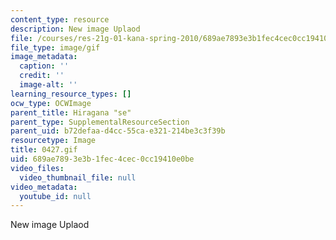```yaml
---
content_type: resource
description: New image Uplaod
file: /courses/res-21g-01-kana-spring-2010/689ae7893e3b1fec4cec0cc19410e0be_0427.gif
file_type: image/gif
image_metadata:
  caption: ''
  credit: ''
  image-alt: ''
learning_resource_types: []
ocw_type: OCWImage
parent_title: Hiragana "se"
parent_type: SupplementalResourceSection
parent_uid: b72defaa-d4cc-55ca-e321-214be3c3f39b
resourcetype: Image
title: 0427.gif
uid: 689ae789-3e3b-1fec-4cec-0cc19410e0be
video_files:
  video_thumbnail_file: null
video_metadata:
  youtube_id: null
---
```

New image Uplaod


